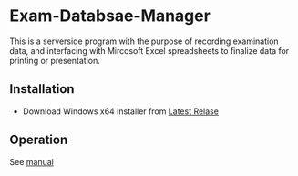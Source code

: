 # Exam-Databsae-Manager
This is a serverside program with the purpose of recording examination data, and interfacing with Mircosoft Excel spreadsheets to finalize data for printing or presentation.

## Installation

- Download Windows x64 installer from [Latest Relase](https://github.com/Francis-Enterprises/Exam-Databsae-Manager/releases/latest)

## Operation

See [manual](https://github.com/Francis-Enterprises/Exam-Databsae-Manager/blob/main/Electrical%20Exam%20Database%20Software%20Manual.pdf)
